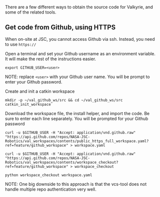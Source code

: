 There are a few different ways to obtain the source code for Valkyrie, and some of the related tools.

## Get code from Github, using HTTPS
When on-site at JSC, you cannot access Github via ssh.  Instead, you need to use `https://`

Open a terminal and set your Github username as an environment variable.  It will make the rest of the instructions easier.

    export GITHUB_USER=<user>

NOTE: replace `<user>` with your Github user name.  You will be prompt to enter your Github password.

Create and init a catkin workspace  

    mkdir -p ~/val_github_ws/src && cd ~/val_github_ws/src
    catkin_init_workspace`

Download the workspace file, the install helper, and import the code.  Be sure to enter each line separately.  You will be prompted for your Github password

    curl -u $GITHUB_USER -H "Accept: application/vnd.github.raw" "https://api.github.com/repos/NASA-JSC-Robotics/val_workspaces/contents/public_https_full_workspace.yaml?ref=feature/github_workspace" > workspace.yaml

    curl -u $GITHUB_USER -H "Accept: application/vnd.github.raw" "https://api.github.com/repos/NASA-JSC-Robotics/val_workspaces/contents/workspace_checkout?ref=feature/github_workspace" > workspace_checkout

    python workspace_checkout workspace.yaml


NOTE: One big downside to this approach is that the vcs-tool does not handle multiple repo authentication very well.